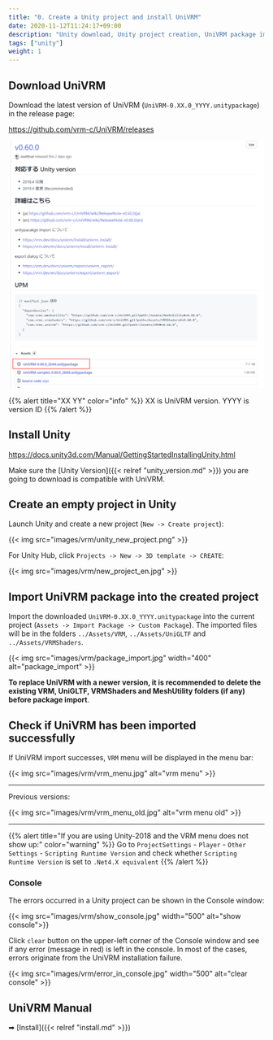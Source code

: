 ```yaml
---
title: "0. Create a Unity project and install UniVRM"
date: 2020-11-12T11:24:17+09:00
description: "Unity download, Unity project creation, UniVRM package import"
tags: ["unity"]
weight: 1
---
```


## Download UniVRM

Download the latest version of UniVRM (`UniVRM-0.XX.0_YYYY.unitypackage`) in the release page:

https://github.com/vrm-c/UniVRM/releases

![download_unitypackage](/images/vrm/download_unitypackage.png)

{{% alert title="XX YY" color="info" %}}
XX is UniVRM version. YYYY is version ID
{{% /alert %}}

## Install Unity

https://docs.unity3d.com/Manual/GettingStartedInstallingUnity.html

Make sure the [Unity Version]({{< relref "unity_version.md" >}}) you are going to download is compatible with UniVRM.

## Create an empty project in Unity

Launch Unity and create a new project (``New -> Create project``):

{{< img src="images/vrm/unity_new_project.png" >}}

For Unity Hub, click ``Projects -> New -> 3D template -> CREATE``:

{{< img src="images/vrm/new_project_en.jpg" >}}

## Import UniVRM package into the created project

Import the downloaded `UniVRM-0.XX.0_YYYY.unitypackage` into the current project (``Assets -> Import Package -> Custom Package``). The imported files will be in the folders ``../Assets/VRM``, ``../Assets/UniGLTF`` and ``../Assets/VRMShaders``.

{{< img src="images/vrm/package_import.jpg" width="400" alt="package_import" >}}

**To replace UniVRM with a newer version, it is recommended to delete the existing VRM, UniGLTF, VRMShaders and MeshUtility folders (if any) before package import**.

## Check if UniVRM has been imported successfully

If UniVRM import successes, `VRM` menu will be displayed in the menu bar:

{{< img src="images/vrm/vrm_menu.jpg" alt="vrm menu" >}}
<hr>

Previous versions:

{{< img src="images/vrm/vrm_menu_old.jpg" alt="vrm menu old" >}}
<hr>

{{% alert title="If you are using Unity-2018 and the VRM menu does not show up:" color="warning" %}}
Go to `ProjectSettings` - `Player` - `Other Settings` - `Scripting Runtime Version` and check whether `Scripting Runtime Version` is set to `.Net4.X equivalent`
{{% /alert %}}

### Console

The errors occurred in a Unity project can be shown in the Console window:

{{< img src="images/vrm/show_console.jpg"  width="500" alt="show console">}}

Click `clear` button on the upper-left corner of the Console window and see if any error (message in red) is left in the console. In most of the cases, errors originate from the UniVRM installation failure.

{{< img src="images/vrm/error_in_console.jpg" width="500" alt="clear console" >}}

## UniVRM Manual

➡ [Install]({{< relref "install.md" >}})
